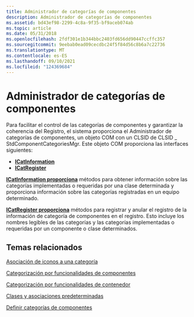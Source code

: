 ```yaml
---
title: Administrador de categorías de componentes
description: Administrador de categorías de componentes
ms.assetid: bd43ef98-2299-4c8a-9f35-bf9aceb074ab
ms.topic: article
ms.date: 05/31/2018
ms.openlocfilehash: 2fdf301e1b344bbc2403fd656dd90447ccffc357
ms.sourcegitcommit: 9eebab0ead09cecdbc24f5f84d56c8b6a7c22736
ms.translationtype: MT
ms.contentlocale: es-ES
ms.lasthandoff: 09/10/2021
ms.locfileid: "124369684"
---
```

# <a name="the-component-categories-manager"></a>Administrador de categorías de componentes

Para facilitar el control de las categorías de componentes y garantizar la coherencia del Registro, el sistema proporciona el Administrador de categorías de componentes, un objeto COM con un CLSID de CLSID \_ StdComponentCategoriesMgr. Este objeto COM proporciona las interfaces siguientes:

-   [**ICatInformation**](/windows/desktop/api/ComCat/nn-comcat-icatinformation)
-   [**ICatRegister**](/windows/desktop/api/ComCat/nn-comcat-icatregister)

[**ICatInformation proporciona**](/windows/desktop/api/ComCat/nn-comcat-icatinformation) métodos para obtener información sobre las categorías implementadas o requeridas por una clase determinada y proporciona información sobre las categorías registradas en un equipo determinado.

[**ICatRegister proporciona**](/windows/desktop/api/ComCat/nn-comcat-icatregister) métodos para registrar y anular el registro de la información de categoría de componentes en el registro. Esto incluye los nombres legibles de las categorías y las categorías implementadas o requeridas por un componente o clase determinados.

## <a name="related-topics"></a>Temas relacionados

<dl> <dt>

[Asociación de iconos a una categoría](associating-icons-with-a-category.md)
</dt> <dt>

[Categorización por funcionalidades de componentes](categorizing-by-component-capabilities.md)
</dt> <dt>

[Categorización por funcionalidades de contenedor](categorizing-by-container-capabilities.md)
</dt> <dt>

[Clases y asociaciones predeterminadas](default-classes-and-associations.md)
</dt> <dt>

[Definir categorías de componentes](defining-component-categories.md)
</dt> </dl>

 

 




